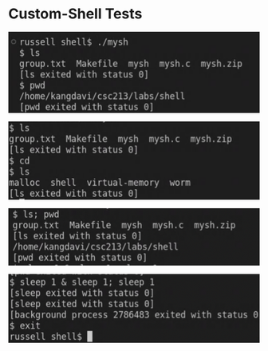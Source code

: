 # Custom-Shell Tests

![](example/Screen%20Shot%202022-10-07%20at%2012.48.02%20AM.png)

![](example/Screen%20Shot%202022-10-07%20at%2012.53.52%20AM.png)

![](example/Screen%20Shot%202022-10-07%20at%2012.52.13%20AM.png)

![](example/Screen%20Shot%202022-10-07%20at%2012.52.26%20AM.png)

